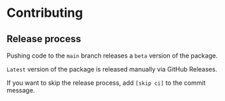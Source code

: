 # Contributing

## Release process
Pushing code to the `main` branch releases a `beta` version of the package.

`Latest` version of the package is released manually via GitHub Releases.

If you want to skip the release process, add `[skip ci]` to the commit message.

